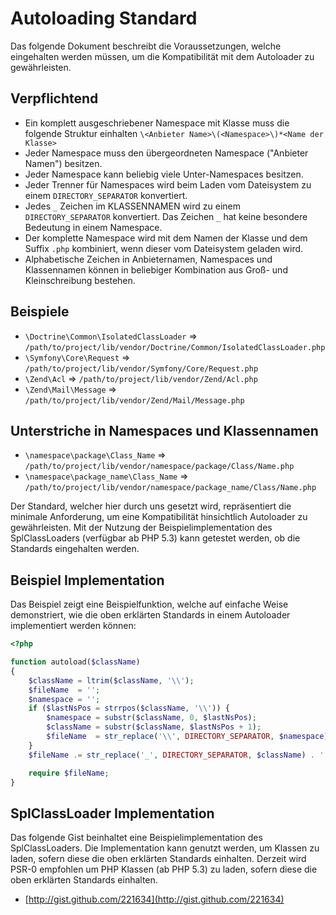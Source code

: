 Autoloading Standard
====================

Das folgende Dokument beschreibt die Voraussetzungen, welche eingehalten werden müssen,
um die Kompatibilität mit dem Autoloader zu gewährleisten.

Verpflichtend
---------

* Ein komplett ausgeschriebener Namespace mit Klasse muss die folgende
  Struktur einhalten `\<Anbieter Name>\(<Namespace>\)*<Name der Klasse>`
* Jeder Namespace muss den übergeordneten Namespace ("Anbieter Namen") besitzen.
* Jeder Namespace kann beliebig viele Unter-Namespaces besitzen.
* Jeder Trenner für Namespaces wird beim Laden vom Dateisystem zu einem `DIRECTORY_SEPARATOR` konvertiert.
* Jedes `_` Zeichen im KLASSENNAMEN wird zu einem
  `DIRECTORY_SEPARATOR` konvertiert. Das Zeichen `_` hat keine besondere Bedeutung in einem
  Namespace.
* Der komplette Namespace wird mit dem Namen der Klasse und dem Suffix `.php` kombiniert,
  wenn dieser vom Dateisystem geladen wird.
* Alphabetische Zeichen in Anbieternamen, Namespaces und Klassennamen können
  in beliebiger Kombination aus Groß- und Kleinschreibung bestehen.

Beispiele
--------

* `\Doctrine\Common\IsolatedClassLoader` => `/path/to/project/lib/vendor/Doctrine/Common/IsolatedClassLoader.php`
* `\Symfony\Core\Request` => `/path/to/project/lib/vendor/Symfony/Core/Request.php`
* `\Zend\Acl` => `/path/to/project/lib/vendor/Zend/Acl.php`
* `\Zend\Mail\Message` => `/path/to/project/lib/vendor/Zend/Mail/Message.php`

Unterstriche in Namespaces und Klassennamen
-----------------------------------------

* `\namespace\package\Class_Name` => `/path/to/project/lib/vendor/namespace/package/Class/Name.php`
* `\namespace\package_name\Class_Name` => `/path/to/project/lib/vendor/namespace/package_name/Class/Name.php`

Der Standard, welcher hier durch uns gesetzt wird, repräsentiert die minimale Anforderung,
um eine Kompatibilität hinsichtlich Autoloader zu gewährleisten.
Mit der Nutzung der Beispielimplementation des SplClassLoaders (verfügbar ab PHP 5.3)
kann getestet werden, ob die Standards eingehalten werden.

Beispiel Implementation
----------------------

Das Beispiel zeigt eine Beispielfunktion, welche auf einfache Weise demonstriert, wie die
oben erklärten Standards in einem Autoloader implementiert werden können:


```php
<?php

function autoload($className)
{
    $className = ltrim($className, '\\');
    $fileName  = '';
    $namespace = '';
    if ($lastNsPos = strrpos($className, '\\')) {
        $namespace = substr($className, 0, $lastNsPos);
        $className = substr($className, $lastNsPos + 1);
        $fileName  = str_replace('\\', DIRECTORY_SEPARATOR, $namespace) . DIRECTORY_SEPARATOR;
    }
    $fileName .= str_replace('_', DIRECTORY_SEPARATOR, $className) . '.php';

    require $fileName;
}
```

SplClassLoader Implementation
-----------------------------

Das folgende Gist beinhaltet eine Beispielimplementation des SplClassLoaders.
Die Implementation kann genutzt werden, um Klassen zu laden, sofern diese die
oben erklärten Standards einhalten. Derzeit wird PSR-0
empfohlen um PHP Klassen (ab PHP 5.3) zu laden, sofern diese die oben erklärten Standards einhalten.

* [http://gist.github.com/221634](http://gist.github.com/221634)

